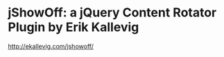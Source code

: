 <!--
id: 632588575
link: http://kevinisom.info/post/632588575/jshowoff-a-jquery-content-rotator-plugin-by-erik
slug: jshowoff-a-jquery-content-rotator-plugin-by-erik
date: Wed May 26 2010 11:30:31 GMT+1200 (NZST)
raw: {"blog_name":"kevinisom","id":632588575,"post_url":"http://kevinisom.info/post/632588575/jshowoff-a-jquery-content-rotator-plugin-by-erik","slug":"jshowoff-a-jquery-content-rotator-plugin-by-erik","type":"link","date":"2010-05-25 23:30:31 GMT","timestamp":1274830231,"state":"published","format":"html","reblog_key":"adLx3MrD","tags":[],"short_url":"http://tmblr.co/Zw68Yybj8aV","highlighted":[],"feed_item":"http://ekallevig.com/jshowoff/","from_feed_id":"650234","note_count":0,"title":"jShowOff: a jQuery Content Rotator Plugin by Erik Kallevig","url":"http://ekallevig.com/jshowoff/","description":""}
publish: 2010-05-026
tags: 
title: jShowOff: a jQuery Content Rotator Plugin by Erik Kallevig
-->


jShowOff: a jQuery Content Rotator Plugin by Erik Kallevig
==========================================================

<http://ekallevig.com/jshowoff/>

